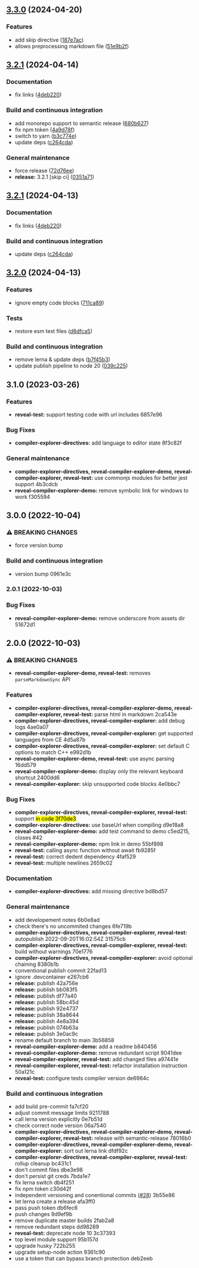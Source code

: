 ## [3.3.0](https://github.com/dvirtz/reveal-compiler-explorer/compare/v3.2.1...v3.3.0) (2024-04-20)


### Features

* add skip directive ([187e7ac](https://github.com/dvirtz/reveal-compiler-explorer/commit/187e7acbb6aa751c9ce58bf4750ccba0c99e6927))
* allows preprocessing markdown file ([51e9b2f](https://github.com/dvirtz/reveal-compiler-explorer/commit/51e9b2fca405a756b87d662a1b9e4a3cc623049d))

## [3.2.1](https://github.com/dvirtz/reveal-compiler-explorer/compare/v3.2.0...v3.2.1) (2024-04-14)


### Documentation

* fix links ([4deb220](https://github.com/dvirtz/reveal-compiler-explorer/commit/4deb220eaf4788922d7860b38aa41b827a1d38c2))


### Build and continuous integration

* add monorepo support to semantic release ([680b627](https://github.com/dvirtz/reveal-compiler-explorer/commit/680b6277a485ea4b626ef4c817a73664531e8a3f))
* fix npm token ([4a9d78f](https://github.com/dvirtz/reveal-compiler-explorer/commit/4a9d78f434c7e6f62a3d0072e0b100c70d92aa5b))
* switch to yarn ([b3c774e](https://github.com/dvirtz/reveal-compiler-explorer/commit/b3c774e3428896bdb97352ca3144aa0bad45ae81))
* update deps ([c264cda](https://github.com/dvirtz/reveal-compiler-explorer/commit/c264cda91f3525cd6f8f77f01427a0951f24b408))


### General maintenance

* force release ([72d76ee](https://github.com/dvirtz/reveal-compiler-explorer/commit/72d76ee750cca11a7406ab55c3e7bfc3fcc67c91))
* **release:** 3.2.1 [skip ci] ([0351a71](https://github.com/dvirtz/reveal-compiler-explorer/commit/0351a7108443ff44425b95853d248caf5c974c26))

## [3.2.1](https://github.com/dvirtz/reveal-compiler-explorer/compare/v3.2.0...v3.2.1) (2024-04-13)


### Documentation

* fix links ([4deb220](https://github.com/dvirtz/reveal-compiler-explorer/commit/4deb220eaf4788922d7860b38aa41b827a1d38c2))


### Build and continuous integration

* update deps ([c264cda](https://github.com/dvirtz/reveal-compiler-explorer/commit/c264cda91f3525cd6f8f77f01427a0951f24b408))

## [3.2.0](https://github.com/dvirtz/reveal-compiler-explorer/compare/v3.1.0...v3.2.0) (2024-04-13)


### Features

* ignore empty code blocks ([711ca89](https://github.com/dvirtz/reveal-compiler-explorer/commit/711ca89c2146e3dccfc0814ee31af3fbf564cb6e))


### Tests

* restore esm test files ([d8dfca5](https://github.com/dvirtz/reveal-compiler-explorer/commit/d8dfca59aceefd63fb3a708447f7ee2a2a4b2205))


### Build and continuous integration

* remove lerna & update deps ([b7f45b3](https://github.com/dvirtz/reveal-compiler-explorer/commit/b7f45b386ec10f76a7d961b37f5991149d6117ba))
* update publish pipeline to node 20 ([039c225](https://github.com/dvirtz/reveal-compiler-explorer/commit/039c225219aca05b114a11269d667d475069269b))

## 3.1.0 (2023-03-26)


### Features

* **reveal-test:** support testing code with url includes 6857e96


### Bug Fixes

* **compiler-explorer-directives:** add language to editor state 8f3c82f


### General maintenance

* **compiler-explorer-directives, reveal-compiler-explorer-demo, reveal-compiler-explorer, reveal-test:** use commonjs modules for better jest support 4b3cdcb
* **reveal-compiler-explorer-demo:** remove symbolic link for windows to work f305594

## 3.0.0 (2022-10-04)


### ⚠ BREAKING CHANGES

* force version bump

### Build and continuous integration

* version bump 0961e3c

### 2.0.1 (2022-10-03)


### Bug Fixes

* **reveal-compiler-explorer-demo:** remove underscore from assets dir 51672d1

## 2.0.0 (2022-10-03)


### ⚠ BREAKING CHANGES

* **reveal-compiler-explorer-demo, reveal-test:** removes `parseMarkdownSync` API

### Features

* **compiler-explorer-directives, reveal-compiler-explorer-demo, reveal-compiler-explorer, reveal-test:** parse html in markdown 2ca543e
* **compiler-explorer-directives, reveal-compiler-explorer:** add debug logs 4ae0a07
* **compiler-explorer-directives, reveal-compiler-explorer:** get supported languages from CE 4d5a87b
* **compiler-explorer-directives, reveal-compiler-explorer:** set default C options to match C++ e992d1b
* **reveal-compiler-explorer-demo, reveal-test:** use async parsing 16dd579
* **reveal-compiler-explorer-demo:** display only the relevant keyboard shortcut 2400dd6
* **reveal-compiler-explorer:** skip unsupported code blocks 4e0bbc7


### Bug Fixes

* **compiler-explorer-directives, reveal-compiler-explorer, reveal-test:** support <mark> in code 3f70de3
* **compiler-explorer-directives:** use baseUrl when compiling d9e18a8
* **reveal-compiler-explorer-demo:** add test command to demo c5ed215, closes #42
* **reveal-compiler-explorer-demo:** npm link in demo 55bf898
* **reveal-test:** calling async function without await fb9285f
* **reveal-test:** correct dedent dependency 4faf529
* **reveal-test:** multiple newlines 2659c02


### Documentation

* **compiler-explorer-directives:** add missing directive bd8bd57


### General maintenance

* add developement notes 6b0e8ad
* check there's no uncommited changes 6fe719b
* **compiler-explorer-directives, reveal-compiler-explorer, reveal-test:** autopublish 2022-09-20T16:02:54Z 31575cb
* **compiler-explorer-directives, reveal-compiler-explorer, reveal-test:** build without warnings 70e1776
* **compiler-explorer-directives, reveal-compiler-explorer:** avoid optional chaining 8380b1b
* conventional publish commit 22fad13
* ignore .devcontainer e267cb6
* **release:** publish 42a756e
* **release:** publish bb083f5
* **release:** publish df77a40
* **release:** publish 58bc45d
* **release:** publish 92e4737
* **release:** publish 38a8644
* **release:** publish 4e8a394
* **release:** publish 074b63a
* **release:** publish 3e0ac9c
* rename default branch to main 3b56858
* **reveal-compiler-explorer-demo:** add a readme b840456
* **reveal-compiler-explorer-demo:** remove redundant script 9041dee
* **reveal-compiler-explorer, reveal-test:** add changed files a97441e
* **reveal-compiler-explorer, reveal-test:** refactor installation instruction 50a121c
* **reveal-test:** configure tests compiler version de6984c


### Build and continuous integration

* add build pre-commit fa7cf20
* adjust commit message limits 9211788
* call lerna version explicitly 0e7b51d
* check correct node version 06a7540
* **compiler-explorer-directives, reveal-compiler-explorer-demo, reveal-compiler-explorer, reveal-test:** release with semantic-release 78016b0
* **compiler-explorer-directives, reveal-compiler-explorer-demo, reveal-compiler-explorer:** sort out lerna link dfdf92c
* **compiler-explorer-directives, reveal-compiler-explorer, reveal-test:** rollup cleanup bc431c1
* don't commit files dbe3e98
* don't persist git creds 7bda1e7
* fix lerna switch db4f251
* fix npm token c30d42f
* independent versioning and conentional commits ([#28](undefined/dvirtz/reveal-compiler-explorer/issues/28)) 3b55e86
* let lerna create a release afa3ff0
* pass push token db6fec6
* push changes 9d9ef9b
* remove duplicate master builds 2fab2a8
* remove redundant steps dd98289
* **reveal-test:** deprecate node 10 3c37393
* top level module support 95b157d
* upgrade husky 722b255
* upgrade setup-node action 9361c90
* use a token that can bypass branch protection deb2eeb
